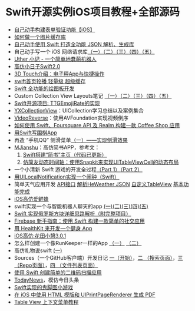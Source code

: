 # Swift开源实例iOS项目教程+全部源码
- [自己动手构建表单验证功能【iOS】][1]
- [如何做一个图片缓存库][2]
- [自己动手使用 Swift 打造全功能 JSON 解析、生成库][3]
- 自己动手写一个 iOS 网络请求库[（一）][4][（二）][5][（三）][6][（四）][7][（五）][8]
- [Uther 小记 - 一个简单地蠢萌机器人][9]
- [高仿小日子Swift2.0][10]
- [3D Touch介绍：电子秤App与快捷操作][11]
- [swift首页轮播 轻量级 超级缓存][12]
- [Swift 全功能的绘图板开发][13]
- Custom Collection View Layouts笔记 [（一）][14][（二）][15][（三）][16][（四）][17][（五）][18]
- [Swift开源项目: TTGEmojiRate的实现][19]
- [YXCollectionView][20]：UICollection学习总结以及案例集合
- [VideoReverse][21]：使用AVFoundation实现视频倒序
- [如何使用 Swift、Foursquare API 及 Realm 构建一款 Coffee Shop 应用][22]
- [用Swift写围棋App][23]
- 再造 “手机QQ” 侧滑菜单[（一）——实现侧滑效果][24]
- [MJianshu][25]：高仿简书APP，参考文：
	1. [Swift搭建“简书”主页（代码已更新）][26]
	2. [仿简友动态时间轴：使用Snapkit来实现UITableViewCell的动态布局][27]
- 一个小清新 Swift 游戏的开发全过程[（Part 1）][28][（Part 2）][29]
- [用UILocalNotification实现一个闹钟（Swift）][30]
- 简单天气应用开发 [API接口][31] [解析HeWeather JSON][32] [自定义TableView][33] [基本功能完成][34]
- [iOS高仿爱鲜蜂][35]
- swift实现一个与智能机器人聊天的app [(一)][36][(二)][37][(三)][38][(四)][39][(五)][40]
- [Swift 实现俄罗斯方块详细思路解析（附完整项目）][41]
- [Firebase 新手指南：使用 Swift 构建一款简单的社交应用][42]
- [用 HealthKit 来开发一个健身 App][43]
- [iOS高仿:花田小憩3.0.1][44]
- 怎么样创建一个像RunKeeper一样的App [（一）][45] [（二）][46]
- 高仿礼物说swift [(一)][47]
- Sources（一个GitHub客户端）开发日记 [一（开始）][48]，[二 （搜索页面）][49]，[三 （Repo页面）][50]，[四 （文件列表页面）][51]
- [使用 Swift 创建简单的二维码扫描应用][52]
- [TodayNews][53]，模仿今日头条
- [Swift实现的鬼脚图小游戏][54]
- [在 iOS 中使用 HTML 模版和 UIPrintPageRenderer 生成 PDF][55]
- [Table View 上下文菜单教程][56]

[1]:	https://lvwenhan.com/ios/459.html
[2]:	http://blog.callmewhy.com/2015/05/25/note-about-chun/
[3]:	https://lvwenhan.com/ios/463.html
[4]:	https://lvwenhan.com/ios/454.html
[5]:	https://lvwenhan.com/ios/455.html
[6]:	https://lvwenhan.com/ios/456.html
[7]:	https://lvwenhan.com/ios/457.html
[8]:	https://lvwenhan.com/ios/464.html
[9]:	http://blog.callmewhy.com/2015/08/09/how-to-make-uther/ "Uther 小记 - 一个简单地蠢萌机器人"
[10]:	http://www.jianshu.com/p/bcc297e19a94
[11]:	http://swift.gg/2015/11/19/3d-touch-tutorial/ "3D Touch介绍：电子秤App与快捷操作"
[12]:	http://www.jianshu.com/p/d7bf5fe4d9fa "swift首页轮播 轻量级 超级缓存"
[13]:	http://www.cocoachina.com/swift/20151125/14390.html "Swift 全功能的绘图板开发"
[14]:	http://chengway.in/custom-collection-view-layouts/ "Custom Collection View Layouts（一）"
[15]:	http://chengway.in/custom-collection-view-layouts-er/ "Custom Collection View Layouts（二）"
[16]:	http://chengway.in/custom-collection-view-layouts-san/ "Custom Collection View Layouts（三）"
[17]:	http://chengway.in/custom-collection-view-layouts-si/ "Custom Collection View Layouts（四）"
[18]:	http://chengway.in/custom-collection-view-layouts-wu/ "Custom Collection View Layouts（五）"
[19]:	http://tutuge.me/2015/10/25/ttgemojirate-lib/ "Swift开源项目: TTGEmojiRate的实现"
[20]:	https://github.com/yixiangboy/YXCollectionView "YXCollectionView"
[21]:	https://github.com/KayWong/VideoReverse "VideoReverse"
[22]:	http://swift.gg/2015/12/29/foursquare-realm-swift/ "如何使用 Swift、Foursquare API 及 Realm 构建一款 Coffee Shop 应用"
[23]:	http://www.jianshu.com/p/22bab53524d1 "用Swift写围棋App－00序"
[24]:	https://lvwenhan.com/ios/445.html
[25]:	https://github.com/Wl201314/MJianshu "MJianshu"
[26]:	http://www.jianshu.com/p/8035e49ff3a2 "Swift搭建“简书”主页（代码已更新）"
[27]:	http://www.jianshu.com/p/3429ac5a4e4d "仿简友动态时间轴：使用Snapkit来实现UITableViewCell的动态布局"
[28]:	http://vulgur.me/2016/01/23/last-circle-part1/ "一个小清新 Swift 游戏的开发全过程（Part 1）"
[29]:	http://vulgur.me/2016/02/01/last-circle-part2/ "一个小清新 Swift 游戏的开发全过程（Part 2）"
[30]:	http://www.cnblogs.com/Phelthas/p/5169156.html "用UILocalNotification实现一个闹钟（Swift）"
[31]:	http://www.cnblogs.com/fallinDeepSea/p/5186455.html "简单天气应用开发——API接口"
[32]:	http://www.cnblogs.com/fallinDeepSea/p/5186460.html "简单天气应用开发——解析HeWeather JSON"
[33]:	http://www.cnblogs.com/fallinDeepSea/p/5186476.html "简单天气应用开发——自定义TableView"
[34]:	http://www.cnblogs.com/fallinDeepSea/p/5186480.html "简单天气应用开发——基本功能完成"
[35]:	http://www.jianshu.com/p/879f58fe3542 "iOS高仿爱鲜蜂"
[36]:	http://www.jianshu.com/p/1f93e0fec8a5 "swift实现一个与智能机器人聊天的app(一)"
[37]:	http://www.jianshu.com/p/f2488a659688 "swift实现一个与智能机器人聊天的app(二)"
[38]:	http://www.jianshu.com/p/a09ceaebe797 "swift实现一个与智能机器人聊天的app(三)"
[39]:	http://www.jianshu.com/p/91545cde4f8d "swift实现一个与智能机器人聊天的app(四)"
[40]:	http://www.jianshu.com/p/6bf05564fe27 "swift实现一个与智能机器人聊天的app(五)with iOS9"
[41]:	http://www.cnblogs.com/taoxu/p/5482127.html "Swift 实现俄罗斯方块详细思路解析（附完整项目）"
[42]:	http://swift.gg/2016/05/12/introduction-to-firebase-building-a-simple-social-app-in-swift/ "Firebase 新手指南：使用 Swift 构建一款简单的社交应用"
[43]:	http://swift.gg/2016/05/13/healthkit-introduction/ "用 HealthKit 来开发一个健身 App"
[44]:	http://www.jianshu.com/p/2893be49c50e "iOS高仿:花田小憩3.0.1"
[45]:	http://www.jianshu.com/p/9d998307dc21 "怎么样创建一个像RunKeeper一样的App（一）swift版"
[46]:	http://www.jianshu.com/p/713777c90a76 "怎么样创建一个像RunKeeper一样的app（二）swift版"
[47]:	http://www.jianshu.com/p/a8e82a714938 "高仿礼物说swift(一)"
[48]:	http://vulgur.me/2016/05/29/code-reader-part1/ "Sources 开发日记一（开始）"
[49]:	http://vulgur.me/2016/06/03/code-reader-part2/ "Sources 开发日记二 （搜索页面）"
[50]:	http://vulgur.me/2016/07/01/code-reader-part3/ "Sources 开发日记三 （Repo页面）"
[51]:	http://vulgur.me/2016/07/08/code-reader-part4/ "Sources 开发日记四 （文件列表页面）"
[52]:	http://swift.gg/2016/07/26/simple-barcode-reader-app-swift/ "使用 Swift 创建简单的二维码扫描应用"
[53]:	https://github.com/hrscy/TodayNews "TodayNews"
[54]:	http://yrq110.me/2016/08/06/amidakuji/ "Swift实现的鬼脚图小游戏"
[55]:	http://swift.gg/2016/09/05/pdf-generation-ios/ "在 iOS 中使用 HTML 模版和 UIPrintPageRenderer 生成 PDF"
[56]:	http://swift.gg/2017/04/06/use-context-menu-with-table-view-tutorial-ios10/ "Table View 上下文菜单教程"